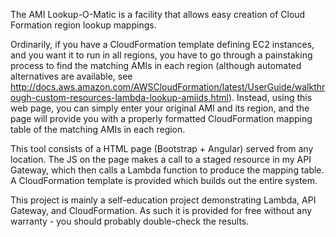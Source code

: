 The AMI Lookup-O-Matic is a facility that allows easy creation of Cloud Formation region lookup mappings.  

Ordinarily, if you have a CloudFormation template defining EC2 instances, and you want it to run in all regions, you have to go through a painstaking process to find the matching AMIs in each region (although automated alternatives are available, see http://docs.aws.amazon.com/AWSCloudFormation/latest/UserGuide/walkthrough-custom-resources-lambda-lookup-amiids.html).  Instead, using this web page, you can simply enter your original AMI and its region, and the page will provide you with a properly formatted CloudFormation mapping table of the matching AMIs in each region.

This tool consists of a HTML page (Bootstrap + Angular) served from any location.  The JS on the page makes a call to a staged resource in my API Gateway, which then calls a Lambda function to produce the mapping table.  A CloudFormation template is provided which builds out the entire system.

This project is mainly a self-education project demonstrating Lambda, API Gateway, and CloudFormation.  As such it is provided for free without any warranty - you should probably double-check the results.
